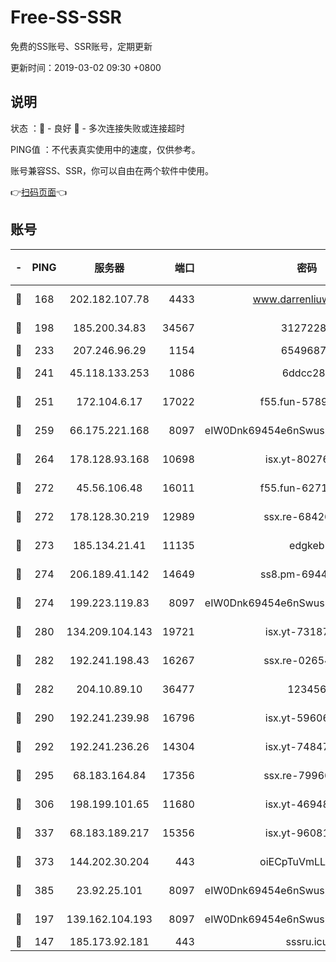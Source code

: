 # Free-SS-SSR

免费的SS账号、SSR账号，定期更新

更新时间：2019-03-02 09:30 +0800

## 说明

状态     ：🙂 - 良好 🙁 - 多次连接失败或连接超时

PING值   ：不代表真实使用中的速度，仅供参考。

账号兼容SS、SSR，你可以自由在两个软件中使用。

👉[扫码页面](https://liesauer.github.io/free-ss-ssr.github.io/)👈

## 账号

|-|PING|服务器|端口|密码|加密方式|区域|
|:----:|:----:|:-----:|-----:|:----:|:----:|:----:|
|🙂|168|202.182.107.78|4433|www.darrenliuwei.com|aes-256-cfb|JP|
|🙂|198|185.200.34.83|34567|31272288|aes-256-cfb|US|
|🙂|233|207.246.96.29|1154|65496879|chacha20|US|
|🙂|241|45.118.133.253|1086|6ddcc286|aes-256-cfb|SG|
|🙂|251|172.104.6.17|17022|f55.fun-57899687|aes-256-cfb|US|
|🙂|259|66.175.221.168|8097|eIW0Dnk69454e6nSwuspv9DmS201tQ0D|aes-256-cfb|US|
|🙂|264|178.128.93.168|10698|isx.yt-80276507|aes-256-cfb|SG|
|🙂|272|45.56.106.48|16011|f55.fun-62712462|aes-256-cfb|US|
|🙂|272|178.128.30.219|12989|ssx.re-68426901|aes-256-cfb|SG|
|🙂|273|185.134.21.41|11135|edgkeb|aes-256-cfb|GB|
|🙂|274|206.189.41.142|14649|ss8.pm-69449301|aes-256-cfb|SG|
|🙂|274|199.223.119.83|8097|eIW0Dnk69454e6nSwuspv9DmS201tQ0D|aes-256-cfb|US|
|🙂|280|134.209.104.143|19721|isx.yt-73187707|aes-256-cfb|SG|
|🙂|282|192.241.198.43|16267|ssx.re-02654546|aes-256-cfb|US|
|🙂|282|204.10.89.10|36477|123456|aes-256-cfb|US|
|🙂|290|192.241.239.98|16796|isx.yt-59606235|aes-256-cfb|US|
|🙂|292|192.241.236.26|14304|isx.yt-74847820|aes-256-cfb|US|
|🙂|295|68.183.164.84|17356|ssx.re-79966260|aes-256-cfb|US|
|🙂|306|198.199.101.65|11680|isx.yt-46948094|aes-256-cfb|US|
|🙂|337|68.183.189.217|15356|isx.yt-96081644|aes-256-cfb|SG|
|🙂|373|144.202.30.204|443|oiECpTuVmLLxk4Ts|aes-256-cfb|US|
|🙂|385|23.92.25.101|8097|eIW0Dnk69454e6nSwuspv9DmS201tQ0D|aes-256-cfb|US|
|🙂|197|139.162.104.193|8097|eIW0Dnk69454e6nSwuspv9DmS201tQ0D|aes-256-cfb|JP|
|🙁|147|185.173.92.181|443|sssru.icu|rc4-md5|RU|
